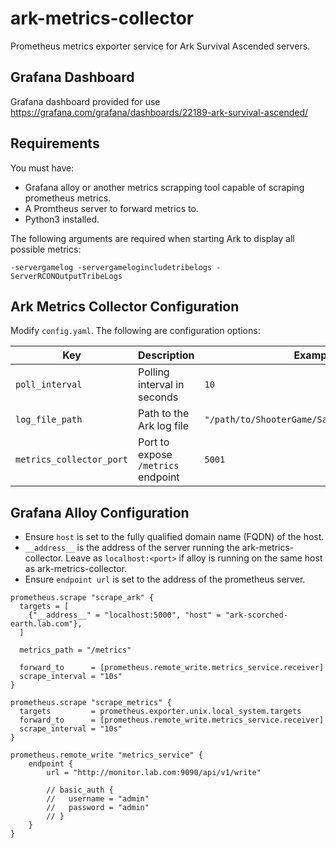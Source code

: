 # ark-metrics-collector
Prometheus metrics exporter service for Ark Survival Ascended servers.

## Grafana Dashboard

Grafana dashboard provided for use https://grafana.com/grafana/dashboards/22189-ark-survival-ascended/

## Requirements

You must have:

- Grafana alloy or another metrics scrapping tool capable of scraping prometheus metrics.
- A Promtheus server to forward metrics to.
- Python3 installed.

The following arguments are required when starting Ark to display all possible metrics:

`-servergamelog -servergamelogincludetribelogs -ServerRCONOutputTribeLogs`

## Ark Metrics Collector Configuration

Modify `config.yaml`. The following are configuration options:

| Key                   | Description                              | Example Value                          |
|-----------------------|------------------------------------------|----------------------------------------|
| `poll_interval`       | Polling interval in seconds              | `10`                                   |
| `log_file_path`       | Path to the Ark log file                 | `"/path/to/ShooterGame/Saved/Logs/ShooterGame.log"` |
| `metrics_collector_port` | Port to expose `/metrics` endpoint     | `5001`                                 |


## Grafana Alloy Configuration

- Ensure `host` is set to the fully qualified domain name (FQDN) of the host. 
- `__address__` is the address of the server running the ark-metrics-collector. Leave as `localhost:<port>` if alloy is running on the same host as ark-metrics-collector.
- Ensure `endpoint url` is set to the address of the prometheus server.

```alloy
prometheus.scrape "scrape_ark" {
  targets = [
    {"__address__" = "localhost:5000", "host" = "ark-scorched-earth.lab.com"},
  ]

  metrics_path = "/metrics"

  forward_to      = [prometheus.remote_write.metrics_service.receiver]
  scrape_interval = "10s"
}

prometheus.scrape "scrape_metrics" {
  targets         = prometheus.exporter.unix.local_system.targets
  forward_to      = [prometheus.remote_write.metrics_service.receiver]
  scrape_interval = "10s"
}

prometheus.remote_write "metrics_service" {
    endpoint {
        url = "http://monitor.lab.com:9090/api/v1/write"

        // basic_auth {
        //   username = "admin"
        //   password = "admin"
        // }
    }
}
```